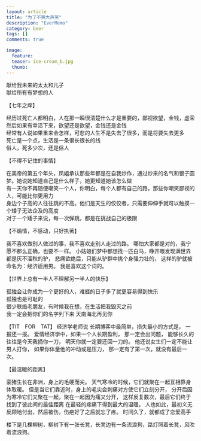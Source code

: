 ```yaml
---
layout: article
title: "为了不哭大声笑"
description: "EverMemo"
category: beer
tags: []
comments: true

image:
  feature:
  teaser: ice-cream_b.jpg
  thumb:
---
```

献给我未来的太太和儿子  
献给所有有梦想的人  



【七年之痒】

经历过死亡人都明白，人在那一瞬很清楚什么才是重要的，鄙视欲望，金钱，虚荣  
然后如果有幸活下来，欲望还是欲望，金钱还是金钱  
经常有人说如果重来会怎样，可悲的人生不是失去了很多，而是将要失去更多  
死亡是一个点，生活是一条很长很长的线  
俗人，死多少次，还是俗人  

【不得不记住的事情】

在美帝的第五个年头，凤姐承认那些年都是在自我炒作，通过炒来的名气和银子圆梦。她说她知道自己是什么样子，她更知道她该怎么做  
有一天你不再随便嘲笑一个人，你明白，每个人都有自己的路，那些你嘲笑鄙视的人，可能比你更用力  
身边个子高的人往往跳的不高。他们是天生的佼佼者，只需要伸伸手就可以触摸一个矮子无法企及的高度   
对于一个矮子来说，每一次弹跳，都是在挑战自己的极限  

【不煽情，不感动，只好执著】

我不喜欢做别人做过的事，我不喜欢走别人走过的路。
哪怕大家都是对的，我宁愿不那么正确，也要不一样。
小姑娘们梦中都想找一匹白马，睁开眼发现满世界都是灰不溜秋的驴，
悲痛欲绝后，只能从驴群中挑个身强力壮的，
这样的驴就被命名为：经济适用男。
我是喜欢这个词的。

【世界上总有一半人不理解另一半人的快乐】

孤独会让你成为一个更好的人，难捱的日子多了就更容易得到快乐  
孤独也是可耻的  
很少联络老朋友，有时候我在想，在生活把我毁灭之前  
我一定会把你们的名字列下来  天南海北再见你  

【TIT　FOR　TAT】
经济学老师说
长期博弈中最简单，损失最小的方式是，
一报还一报。
爱情经济学中，如果一个人长期盈利，
那一定会出问题，
能够长久的往往是今天我捅你一刀，
明天你就一定要还回一刀的。
他还说女生们一定不能让男人打你，
如果你体量他的冲动或是压力，
那一定有了第一次，就没有最后一次。

【最温暖的距离】

豪猪生长在非洲，身上的毛硬而尖。
天气寒冷的时候，它们就聚在一起互相靠身体取暖。
但是当它们靠近时，身上的毛尖会刺痛对方使它们立刻分开，
分开后因为寒冷它们又聚在一起，聚在一起因为痛又分开，
这样反复数次，最后它们终于找到了彼此间的最佳距离
在最轻的疼痛下得到最大的温暖。
人也如此，最初义无反顾地付出，然后被伤，伤疤好了之后就忘了疼。
时间久了，就都成了恋爱高手



楼下是几棵柳树，柳树下有一张长凳，长凳边有一条流浪狗，路灯照着长凳，风吹着流浪狗。
